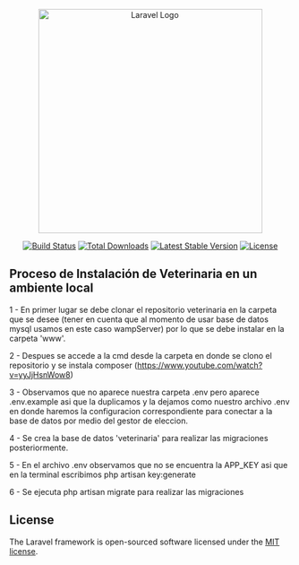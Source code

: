 <p align="center"><a href="https://laravel.com" target="_blank"><img src="https://raw.githubusercontent.com/laravel/art/master/logo-lockup/5%20SVG/2%20CMYK/1%20Full%20Color/laravel-logolockup-cmyk-red.svg" width="400" alt="Laravel Logo"></a></p>

<p align="center">
<a href="https://github.com/laravel/framework/actions"><img src="https://github.com/laravel/framework/workflows/tests/badge.svg" alt="Build Status"></a>
<a href="https://packagist.org/packages/laravel/framework"><img src="https://img.shields.io/packagist/dt/laravel/framework" alt="Total Downloads"></a>
<a href="https://packagist.org/packages/laravel/framework"><img src="https://img.shields.io/packagist/v/laravel/framework" alt="Latest Stable Version"></a>
<a href="https://packagist.org/packages/laravel/framework"><img src="https://img.shields.io/packagist/l/laravel/framework" alt="License"></a>
</p>

## Proceso de Instalación de Veterinaria en un ambiente local

1 - En primer lugar se debe clonar el repositorio veterinaria en la carpeta que se desee (tener en cuenta que al momento de usar base de datos mysql usamos en este caso wampServer) por lo que se debe instalar en la carpeta 'www'.

2 - Despues se accede a la cmd desde la carpeta en donde se clono el repositorio y se instala composer (https://www.youtube.com/watch?v=yyJjHsnWow8)


3 - Observamos que no aparece nuestra carpeta .env pero aparece .env.example asi que la duplicamos y la dejamos como nuestro archivo .env en donde haremos la configuracion correspondiente para conectar a la base de datos por medio del gestor de eleccion.

4 - Se crea la base de datos 'veterinaria' para realizar las migraciones posteriormente.

5 - En el archivo .env observamos que no se encuentra la APP_KEY asi que en la terminal escribimos php artisan key:generate

6 - Se ejecuta php artisan migrate para realizar las migraciones 
## License

The Laravel framework is open-sourced software licensed under the [MIT license](https://opensource.org/licenses/MIT).
